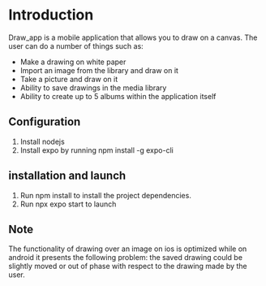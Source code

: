 # Introduction

Draw_app is a mobile application that allows you to draw on a canvas. The user can do a number of things such as:

- Make a drawing on white paper
- Import an image from the library and draw on it
- Take a picture and draw on it
- Ability to save drawings in the media library
- Ability to create up to 5 albums within the application itself

## Configuration

1. Install nodejs
2. Install expo by running npm install -g expo-cli

## installation and launch

1. Run npm install to install the project dependencies.
2. Run npx expo start to launch

## Note

The functionality of drawing over an image on ios is optimized while on android it presents the following problem: the saved drawing could be slightly moved or out of phase with respect to the drawing made by the user.
